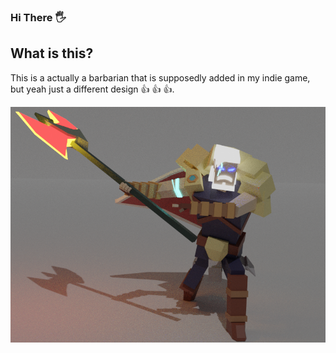 ### Hi There :raised_hand_with_fingers_splayed:	

## What is this?

This is a actually a barbarian  that is supposedly added in my indie game, but yeah just a different design :+1: :+1: :+1:.


![Screenshot](barb.png)
